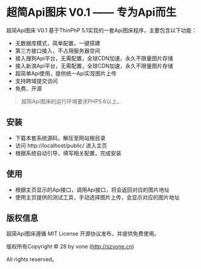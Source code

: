 
超简Api图床 V0.1 —— 专为Api而生
===============


超简Api图床 V0.1 基于ThinPhP 5.1实现的一套Api图床程序，主要包含以下功能：

 + 无数据库模式，简单配置，一键搭建
 + 第三方接口接入，不占用服务器空间
 + 接入搜狗Api平台，无需配置，全球CDN加速，永久不限量图片存储
 + 接入新浪Api平台，无需配置，全球CDN加速，永久不限量图片存储
 + 超简单Api使用，提供统一Api实现图片上传
 + 支持跨域提交访问
 + 免费、开源


> 超简Api图床的运行环境要求PHP5.6以上。

## 安装

 + 下载本套系统源码，解压至网站根目录
 + 访问 http://localhost/public/ 进入主页
 + 根据系统自动引导，填写相关配置，完成安装

## 使用

 + 根据主页显示的Api接口，调用Api接口，将会返回对应的图片地址
 + 使用主页提供的测试工具，手动选择图片上传，会显示对应的图片地址
 
## 版权信息

超简Api图床遵循 MIT License 开源协议发布，并提供免费使用。


版权所有Copyright © 28 by vone (http://szvone.cn)

All rights reserved。

